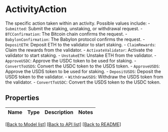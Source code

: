 # ActivityAction

The specific action taken within an activity. Possible values include: - `Submitted`: Submit the staking, unstaking, or withdrawal request. - `BTCConfirmation`: The Bitcoin chain confirms the request. - `BabylonConfirmation`: The Babylon protocol confirms the request. - `DepositETH`: Deposit ETH to the validator to start staking. - `ClaimRewards`: Claim the rewards from the validator. - `ActivateValidator`: Activate the validator to start staking. - `UnstakeETH`: Unstake ETH from the validator. - `ApproveUSDC`: Approve the USDC token to be used for staking. - `ConvertToUSDS`: Convert the USDC token to the USDS token. - `ApproveUSDS`: Approve the USDS token to be used for staking. - `DepositUSDS`: Deposit the USDS token to the validator. - `WithdrawUSDS`: Withdraw the USDS token from the validator. - `ConvertToUSDC`: Convert the USDS token to the USDC token. 

## Properties

Name | Type | Description | Notes
------------ | ------------- | ------------- | -------------

[[Back to Model list]](../README.md#documentation-for-models) [[Back to API list]](../README.md#documentation-for-api-endpoints) [[Back to README]](../README.md)


